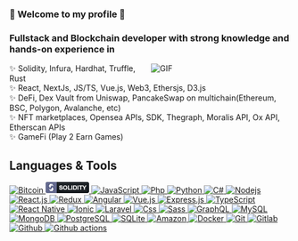 ### 👋 Welcome to my profile 👋

### Fullstack and Blockchain developer with strong knowledge and hands-on experience in <br />

<div>
  <img align="right" alt="GIF" src="https://github.com/abhisheknaiidu/abhisheknaiidu/blob/master/code.gif?raw=true" width="250" />

  ✨    Solidity, Infura, Hardhat, Truffle, Rust <br />
  ✨    React, NextJs, JS/TS, Vue.js, Web3, Ethersjs, D3.js <br />
  ✨    DeFi, Dex Vault from Uniswap, PancakeSwap on multichain(Ethereum, BSC, Polygon, Avalanche, etc) <br />
  ✨    NFT marketplaces, Opensea APIs, SDK, Thegraph, Moralis API, Ox API, Etherscan APIs <br />
  ✨    GameFi (Play 2 Earn Games) <br />

</div>

<h2>Languages & Tools</h2>


<div>
  <a href="#">
    <img alt="Bitcoin" src="https://img.shields.io/badge/Bitcoin-ab790d?style=flat&logo=bitcoin&logoColor=white" />
  </a>
  <a href="#">
    <img alt="Solidity" src="https://github.com/BCDev727/BCDev727/blob/main/icons/solidity.png" />
  </a>
  <a href="#">
    <img alt="JavaScript" src="https://img.shields.io/badge/JavaScript-323330?style=flat&logo=javascript&logoColor=F7DF1E" />
  </a>
  <a href="#">
    <img alt="Php" src="https://img.shields.io/badge/PHP-777BB4?style=flat&logo=php&logoColor=white" />
  </a>
  <a href="#">
    <img alt="Python" src="https://img.shields.io/badge/Python-14354C?style=flat&logo=python&logoColor=white" />
  </a>
  <a href="#">
    <img alt="C#" src="https://img.shields.io/badge/C%23-239120?style=flat&logo=c-sharp&logoColor=white" />
  </a>
  <a href="#">
    <img alt="Nodejs" src="https://img.shields.io/badge/-Nodejs-43853d?style=flat&logo=Node.js&logoColor=white" />
  </a>
  <a href="#">
    <img alt="React.js" src="https://img.shields.io/badge/-ReactJS-61DAFB?style=flat&logo=react&logoColor=white" />
  </a>
  <a href="#">
    <img alt="Redux" src="https://img.shields.io/badge/-Redux-764ABC?style=flat&logo=redux&logoColor=white" />
  </a>
  <a href="#">
    <img alt="Angular" src="https://img.shields.io/badge/-Angular-DD0031?style=flat&logo=angular&logoColor=white" />
  </a>
  <a href="#">
    <img alt="Vue.js" src="https://img.shields.io/badge/Vue.js-35495E?style=flat&logo=vue.js&logoColor=4FC08D" />
  </a>
  <a href="#">
    <img alt="Express.js" src="https://img.shields.io/badge/Express.js-80a50e?style=flat&logoColor=white" />
  </a>
  <a href="#">
    <img alt="TypeScript" src="https://img.shields.io/badge/-TypeScript-007ACC?style=flat&logo=typescript&logoColor=white" />
  </a>
  <a href="#">
    <img alt="React Native" src="https://img.shields.io/badge/-ReactNative-007ACC?style=flat&logo=react&logoColor=white" />
  </a>
  <a href="#">
    <img alt="Ionic" src="https://img.shields.io/badge/-Ionic-239120?style=flat&logo=ionic&logoColor=white" />
  </a>
  <a href="#">
    <img alt="Laravel" src="https://img.shields.io/badge/Laravel-FF2D20?style=flat&logo=laravel&logoColor=white" />
  </a>
  <a href="#">
    <img alt="Css" src="https://img.shields.io/badge/CSS-239120?&style=flat&logo=css3&logoColor=white" />
  </a>
  <a href="#">
    <img alt="Sass" src="https://img.shields.io/badge/-Sass-CC6699?style=flat&logo=sass&logoColor=white" />
  </a>
  <a href="#">
    <img alt="GraphQL" src="https://img.shields.io/badge/-GraphQL-E10098?style=flat&logo=graphql&logoColor=white" />
  </a>
  <a href="#">
    <img alt="MySQL" src="https://img.shields.io/badge/-MySQL-0f69a9?style=flat&logo=mysql&logoColor=white" />
  </a>
  <a href="#">
    <img alt="MongoDB" src="https://img.shields.io/badge/-MongoDB-13aa52?style=flat&logo=mongodb&logoColor=white" />
  </a>
  <a href="#">
    <img alt="PostgreSQL" src="https://img.shields.io/badge/PostgreSQL-316192?style=flat&logo=postgresql&logoColor=white" />
  </a>
  <a href="#">
    <img alt="SQLite" src="https://img.shields.io/badge/SQLite-07405E?style=flat&logo=sqlite&logoColor=white" />
  </a>
  <a href="#">
    <img alt="Amazon" src="https://img.shields.io/badge/Amazon_AWS-232F3E?style=flat&logo=amazon-aws&logoColor=white" />
  </a>
  <a href="#">
    <img alt="Docker" src="https://img.shields.io/badge/-Docker-46a2f1?style=flat&logo=docker&logoColor=white" />
  </a>
  <a href="#">
    <img alt="Git" src="https://img.shields.io/badge/-Git-F05032?style=flat&logo=git&logoColor=white" />
  </a>
  <a href="#">
    <img alt="Gitlab" src="https://img.shields.io/badge/-GitLab-FCA121?style=flat&logo=gitlab" />
  </a>
  <a href="#">
    <img alt="Github" src="https://img.shields.io/badge/-GitHub-181717?style=flat&logo=github" />
  </a>
  <a href="#">
    <img alt="Github actions" src="https://img.shields.io/badge/-Github_Actions-2088FF?style=flat&logo=github-actions&logoColor=white" />
  </a>
</div>

<!--
**KingOfDev000/KingOfDev000** is a ✨ _special_ ✨ repository because its `README.md` (this file) appears on your GitHub profile.

Here are some ideas to get you started:

- 🔭 I’m currently working on ...
- 🌱 I’m currently learning ...
- 👯 I’m looking to collaborate on ...
- 🤔 I’m looking for help with ...
- 💬 Ask me about ...
- 📫 How to reach me: ...
- 😄 Pronouns: ...
- ⚡ Fun fact: ...
-->
